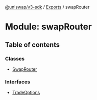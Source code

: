 [@uniswap/v3-sdk](../README.md) / [Exports](../modules.md) / swapRouter

# Module: swapRouter

## Table of contents

### Classes

- [SwapRouter](../classes/swaprouter.swaprouter-1.md)

### Interfaces

- [TradeOptions](../interfaces/swaprouter.tradeoptions.md)
